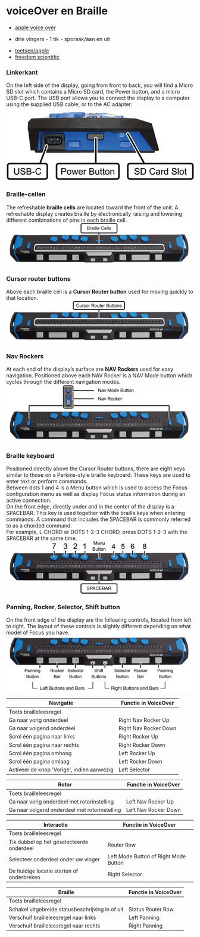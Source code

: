 # voiceOver en Braille
* [apple voice over](https://support.apple.com/en-gb/guide/iphone/iph3e2e2281/ios)


- drie vingers - 1 tik - sporaak/aan en uit

<!--
![focus 40](pictures/focus40.jpg)
-->

* [toetsen/apple](https://support.apple.com/nl-nl/103722)
* [freedom scientific](https://www.freedomscientific.com/training/braille/focus/focus-user-guide/)

### Linkerkant
On the left side of the display, going from front to back, you will find a Micro SD slot which contains a Micro SD card, the Power button, and a micro USB-C port. The USB port allows you to connect the display to a computer using the supplied USB cable, or to the AC adapter.
![](pictures/focus-blue-connectors.png)

### Braille-cellen
The refreshable **braille cells** are located toward the front of the unit. A refreshable display creates braille by electronically raising and lowering different combinations of pins in each braille cell.
![](pictures/focus-blue-braille-cells.png)

### Cursor router buttons
Above each braille cell is a **Cursor Router button** used for moving quickly to that location.
![](pictures/focus-blue-cursor-router-buttons.png)

### Nav Rockers
At each end of the display’s surface are **NAV Rockers** used for easy navigation. Positioned above each NAV Rocker is a NAV Mode button which cycles through the different navigation modes.
![](pictures/focus-blue-navigation-controls.png)

### Braille keyboard
Positioned directly above the Cursor Router buttons, there are eight keys similar to those on a Perkins-style braille keyboard. These keys are used to enter text or perform commands.  
Between dots 1 and 4 is a Menu button which is used to access the Focus configuration menu as well as display Focus status information during an active connection.   
On the front edge, directly under and in the center of the display is a SPACEBAR. This key is used together with the braille keys when entering commands. A command that includes the SPACEBAR is commonly referred to as a chorded command.   
For example, L CHORD or DOTS 1-2-3 CHORD, press DOTS 1-2-3 with the SPACEBAR at the same time.
![](pictures/focus-blue-perkins-keyboard-768x213.png)

### Panning, Rocker, Selector, Shift button
On the front edge of the display are the following controls, located from left to right. The layout of these controls is slightly different depending on what model of Focus you have.
![](pictures/focus-40-blue-buttons-rockers.png)


|**Navigatie**|**Functie in VoiceOver**|
|---|---|
|Toets brailleleesregel| |
|Ga naar vorig onderdeel|Right Nav Rocker Up|
|Ga naar volgend onderdeel|Right Nav Rocker Down|
|Scrol één pagina naar links|Right Rocker Up|
|Scrol één pagina naar rechts|Right Rocker Down|
|Scrol één pagina omhoog|Left Rocker Up|
|Scrol één pagina omlaag|Left Rocker Down|
|Activeer de knop 'Vorige', indien aanwezig|Left Selector|

|**Rotor**|**Functie in VoiceOver**|
|---|---|
|Toets brailleleesregel| |
|Ga naar vorig onderdeel met rotorinstelling|Left Nav Rocker Up|
|Ga naar volgend onderdeel met rotorinstelling|Left Nav Rocker Down|

|**Interactie**|**Functie in VoiceOver**|
|---|---|
|Toets brailleleesregel| |
|Tik dubbel op het geselecteerde onderdeel|Router Row|
|Selecteer onderdeel onder uw vinger|Left Mode Button of Right Mode Button|
|De huidige locatie starten of onderbreken|Right Selector|

|**Braille**|**Functie in VoiceOver**|
|---|---|
|Toets brailleleesregel| |
|Schakel uitgebreide statusbeschrijving in of uit|Status Router Row|
|Verschuif brailleleesregel naar links|Left Panning|
|Verschuif brailleleesregel naar rechts|Right Panning|



